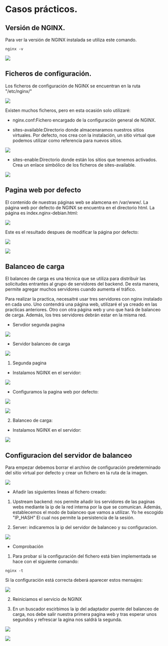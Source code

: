 # Casos prácticos.

## Versión de NGINX.

Para ver la versión de NGINX instalada se utiliza este comando.

`nginx -v`

![](Imagenes/Version.png)

## Ficheros de configuración.

Los ficheros de configuración de NGINX se encuentran en la ruta "/etc/nginx/"

![](Imganes/carpeta_nginx.png)

Existen muchos ficheros, pero en esta ocasión solo utilizaré:

- nginx.conf:Fichero encargado de la configuración general de NGINX.

- sites-available:Directorio donde almacenaramos nuestros sitios virtuales. Por defecto, nos crea con la instalación, un sitio virtual que podemos utilizar como referencia para nuevos sitios. 

![](Imagenes/available.png)

- sites-enable:Directorio donde están los sitios que tenemos activados. Crea un enlace simbólico de los ficheros de sites-available.

![](Imagenes/enable.png)

## Pagina web por defecto

El contenido de nuestras páginas web se alamcena en /var/www/. La página web por defecto de NGINX se encuentra en el directorio html. La página es index.nginx-debian.html:

![](Imagenes/pagina.png)

Este es el resultado despues de modificar la página por defecto:

![](Imagenes/cat.png)

![](Imagenes/mipagina.png)

## Balanceo de carga

El balanceo de carga es una técnica que se utiliza para distribuir las solicitudes entrantes al grupo de servidores del backend. De esta manera, permite agregar muchos servidores cuando aumenta el tráfico.

Para realizar la practica, necesaitré usar tres servidores con nginx instalado en cada uno. Uno contendrá una página web, utilizaré el ya creado en las practicas anteriores. Otro con otra página web y uno que hará de balanceo de carga. Además, los tres servidores debrán estar en la misma red.

- Servdior segunda pagina

![](Imagenes/2pweb.png)

- Servidor balanceo de carga

![](Imagenes/carga.png)

1. Segunda pagina

- Instalamos NGINX en el servidor:

![](Imagenes/2p.png)

- Configuramos la pagina web por defecto:

![](Imagenes/2pconf.png)

![](Imagenes/2pnav.png)

2. Balanceo de carga:

- Instalamos NGINX en el servidor:

![](Imagenes/bal.png)

## Configuracion del servidor de balanceo

Para empezar debemos borrar el archivo de configuración predeterminado del sitio virtual por defecto y crear un fichero en la ruta de la imagen.

![](Imagenes/fichero.png)

- Añadir las siguientes lineas al fichero creado:

1. Upstream backend: nos permite añadir los servidores de las paginas webs mediante la ip de la red interna por la que se comunican. Además, establecemos el modo de balanceo que vamos a utilizar. Yo he escogido "IP_HASH" El cual nos permite la persistencia de la sesión.

2. Server: indicaremos la ip del servidor de balanceo y su configuracion.

![](Imagenes/balanceo.png)

- Comprobación

1. Para probar si la configuración del fichero está bien implementada se hace con el siguiente comando:

``nginx -t``

Si la configuración está correcta deberá aparecer estos mensajes:

![](Imagenes/comp.png)

2. Reiniciamos el servicio de NGINX

3. En un buscador escirbimos la ip del adaptador puente del balanceo de carga, nos debe salir nuestra primera pagina web y tras esperar unos segundos y refrescar la agina nos saldrá la segunda.

![](Imagenes/bal1.png)

![](Imagenes/bal2.png)
